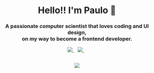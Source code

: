 <h1 align="center">Hello!! I'm Paulo 👋</h1>
<h3 align="center">A passionate computer scientist that loves coding and UI design, <br/> on my way to become a frontend developer.</h3>

<p align='center'>
  <a href="https://www.linkedin.com">
    <img src="https://img.shields.io/badge/linkedin-%230077B5.svg?&style=for-the-badge&logo=linkedin&logoColor=white" />
  </a>&nbsp;&nbsp;
  <a href="https://www.instagram.com">
    <img src="https://img.shields.io/badge/instagram-%23E4405F.svg?&style=for-the-badge&logo=instagram&logoColor=white" />        
  </a>&nbsp;&nbsp;
</p>
&nbsp;

<div align="center">
  
<img src="https://github.blog/wp-content/uploads/2018/10/46896184-b679fc80-ce30-11e8-88bf-921e9b788f7c.gif?resize=200%2C200" />

<div align="left">

</div>

